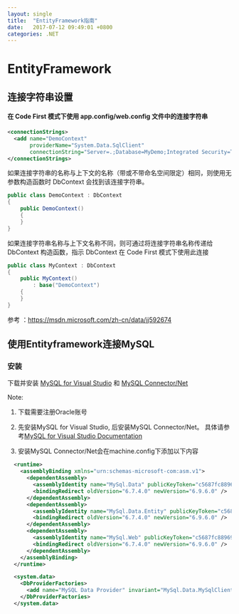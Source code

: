 ```yaml
---
layout: single
title:  "EntityFramework指南"
date:   2017-07-12 09:49:01 +0800
categories: .NET
---
```


# EntityFramework

## 连接字符串设置

#### 在 Code First 模式下使用 app.config/web.config 文件中的连接字符串

```xml
<connectionStrings>
  <add name="DemoContext" 
       providerName="System.Data.SqlClient" 
       connectionString="Server=.;Database=MyDemo;Integrated Security=True;"/>
</connectionStrings>
```
如果连接字符串的名称与上下文的名称（带或不带命名空间限定）相同，则使用无参数构造函数时 DbContext 会找到该连接字符串。

```c#
public class DemoContext : DbContext 
{ 
    public DemoContext() 
    { 
    } 
}
```
如果连接字符串名称与上下文名称不同，则可通过将连接字符串名称传递给 DbContext 构造函数，指示 DbContext 在 
Code First 模式下使用此连接

```c#
public class MyContext : DbContext 
{ 
    public MyContext() 
        : base("DemoContext") 
    { 
    } 
}
```
参考 ：https://msdn.microsoft.com/zh-cn/data/jj592674 




## 使用Entityframework连接MySQL

### 安装

下载并安装 [MySQL for Visual Studio](https://dev.mysql.com/downloads/windows/visualstudio/) 和 [MySQL Connector/Net ](https://dev.mysql.com/downloads/connector/net/)

Note: 

1. 下载需要注册Oracle账号

1. 先安装MySQL for Visual Studio, 后安装MySQL Connector/Net。  具体请参考[MySQL for Visual Studio Documentation](https://dev.mysql.com/doc/visual-studio/en/visual-studio-install.html)

1. 安装MySQL Connector/Net会在machine.config下添加以下内容

  ```xml
    <runtime>
      <assemblyBinding xmlns="urn:schemas-microsoft-com:asm.v1">
        <dependentAssembly>
          <assemblyIdentity name="MySql.Data" publicKeyToken="c5687fc88969c44d" culture="neutral" />
          <bindingRedirect oldVersion="6.7.4.0" newVersion="6.9.6.0" />
        </dependentAssembly>
        <dependentAssembly>
          <assemblyIdentity name="MySql.Data.Entity" publicKeyToken="c5687fc88969c44d" culture="neutral" />
          <bindingRedirect oldVersion="6.7.4.0" newVersion="6.9.6.0" />
        </dependentAssembly>
        <dependentAssembly>
          <assemblyIdentity name="MySql.Web" publicKeyToken="c5687fc88969c44d" culture="neutral" />
          <bindingRedirect oldVersion="6.7.4.0" newVersion="6.9.6.0" />
        </dependentAssembly>
      </assemblyBinding>
    </runtime>
  ```
  
  ```xml
    <system.data>
      <DbProviderFactories>
        <add name="MySQL Data Provider" invariant="MySql.Data.MySqlClient" description=".Net Framework Data Provider for MySQL" type="MySql.Data.MySqlClient.MySqlClientFactory, MySql.Data, Version=6.9.6.0, Culture=neutral, PublicKeyToken=c5687fc88969c44d" />
      </DbProviderFactories>
    </system.data>
  ```

